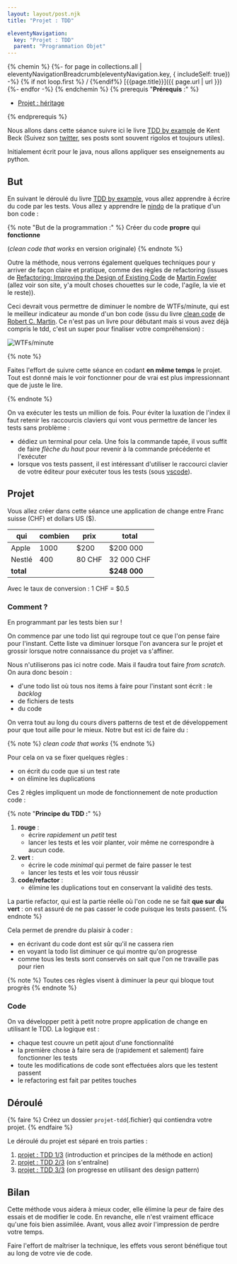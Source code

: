 ```yaml
---
layout: layout/post.njk 
title: "Projet : TDD"

eleventyNavigation:
  key: "Projet : TDD"
  parent: "Programmation Objet"
---
```


{% chemin %}
{%- for page in collections.all | eleventyNavigationBreadcrumb(eleventyNavigation.key, { includeSelf: true}) -%}
{% if not loop.first %} / {%endif%} [{{page.title}}]({{ page.url | url }})
{%- endfor -%}
{% endchemin %}
{% prerequis "**Prérequis** :" %}

* [Projet : héritage](../projet-héritage)

{% endprerequis %}

<!-- début résumé -->

Nous allons dans cette séance suivre ici le livre [TDD by example](https://www.amazon.fr/Test-Driven-Development-Kent-Beck/dp/0321146530/ref=sr_1_1?ie=UTF8&qid=1538720480&sr=8-1&keywords=test+driven+development+by+example) de Kent Beck (Suivez son [twitter](https://twitter.com/kentbeck), ses posts sont souvent rigolos et toujours utiles).

Initialement écrit pour le java, nous allons appliquer ses enseignements au python.

<!-- end résumé -->

## But

En suivant le déroulé du livre [TDD by example](https://www.amazon.fr/Test-Driven-Development-Kent-Beck/dp/0321146530/ref=sr_1_1?ie=UTF8&qid=1538720480&sr=8-1&keywords=test+driven+development+by+example), vous allez apprendre à écrire du code par les tests.
Vous allez y apprendre le [nindo](https://naruto.fandom.com/fr/wiki/Nind%C3%B4) de la pratique d'un bon code :

{% note "But de la programmation :" %}
Créer du code **propre** qui **fonctionne**

(*clean code that works* en version originale)
{% endnote %}

Outre la méthode, nous verrons également quelques techniques pour y arriver de façon claire et pratique, comme des règles de refactoring (issues de [Refactoring: Improving the Design of Existing Code](https://www.amazon.fr/Refactoring-Improving-Design-Existing-Code/dp/0201485672/ref=sr_1_2?ie=UTF8&qid=1539066441&sr=8-2) de [Martin Fowler](https://martinfowler.com) (allez voir son site, y'a moult choses chouettes sur le code, l'agile, la vie et le reste)).

Ceci devrait vous permettre de diminuer le nombre de WTFs/minute, qui est le meilleur indicateur au monde d'un bon code (issu du livre [clean code](https://www.amazon.fr/Clean-Code-Handbook-Software-Craftsmanship/dp/0132350882) de [Robert C. Martin](https://fr.wikipedia.org/wiki/Robert_C._Martin). Ce n'est pas un livre pour débutant mais si vous avez déjà compris le tdd, c'est un super pour finaliser votre compréhension) :

![WTFs/minute](wtfm.jpg)

{% note %}

Faites l'effort de suivre cette séance en codant **en même temps** le projet. Tout est donné mais le voir fonctionner pour de vrai est plus impressionnant que de juste le lire.

{% endnote %}

On va exécuter les tests un million de fois. Pour éviter la luxation de l'index il faut retenir les raccourcis claviers qui vont vous permettre de lancer les tests sans problème :

* dédiez un terminal pour cela. Une fois la commande tapée, il vous suffit de faire *flèche du haut* pour revenir à la commande précédente et l'exécuter
* lorsque vos tests passent, il est intéressant d'utiliser le raccourci clavier de votre éditeur pour exécuter tous les tests (sous [vscode](https://docs.microsoft.com/fr-fr/visualstudio/ide/default-keyboard-shortcuts-in-visual-studio?view=vs-2022#bkmk_test-global-shortcuts)).

## Projet

Vous allez créer dans cette séance une application de change entre Franc suisse (CHF) et dollars US ($).

|qui     |combien| prix   | total       |
|--------|-------|--------|-------------|
| Apple  | 1000  | $200   | $200 000    |
| Nestlé | 400   | 80 CHF |  32 000 CHF |
|             **total** ||| **$248 000**|

Avec le taux de conversion : 1 CHF = $0.5

### Comment ?

En programmant par les tests bien sur !

On commence par une todo list qui regroupe tout ce que l'on pense faire pour l'instant. Cette liste va diminuer lorsque l'on avancera sur le projet et grossir lorsque notre connaissance du projet va s'affiner.

Nous n'utiliserons pas ici notre code. Mais il faudra tout faire *from scratch*. On aura donc besoin :

* d'une todo list où tous nos items à faire pour l'instant sont écrit : le *backlog*
* de fichiers de tests
* du code

On verra tout au long du cours divers patterns de test et de développement pour que tout aille pour le mieux. Notre but est ici de faire du :

{% note %}
*clean code that works*
{% endnote %}

Pour cela on va se fixer quelques règles :

* on écrit du code que si un test rate
* on élimine les duplications

Ces 2 règles impliquent un mode de fonctionnement de note production code :

{% note "**Principe du TDD :**" %}

1. **rouge** :
   * écrire *rapidement* un *petit* test
   * lancer les tests et les voir planter, voir même  ne correspondre à aucun code.
2. **vert** :
   * écrire le code *minimal* qui permet de faire passer le test
   * lancer les tests et les voir tous réussir
3. **code/refactor** :
   * élimine les duplications tout en conservant la validité des tests.

La partie refactor, qui est la partie réelle où l'on code ne se fait **que sur du vert** : on est assuré de ne pas casser le code puisque les tests passent.
{% endnote %}

Cela permet de prendre du plaisir à coder :

* en écrivant du code dont est sûr qu'il ne cassera rien
* en voyant la todo list diminuer ce qui montre qu'on progresse
* comme tous les tests sont conservés on sait que l'on ne travaille pas pour rien

{% note %}
Toutes ces règles visent à diminuer la peur qui bloque tout progrès
{% endnote %}

### Code

On va développer petit à petit notre propre application de change en utilisant le TDD. La logique est :

* chaque test couvre un petit ajout d'une fonctionnalité
* la première chose à faire sera de (rapidement et salement) faire fonctionner les tests
* toute les modifications de code sont effectuées alors que les testent passent
* le refactoring est fait par petites touches

## Déroulé

{% faire  %}
Créez un dossier `projet-tdd`{.fichier} qui contiendra votre projet.
{% endfaire %}

Le déroulé du projet est séparé en trois parties :

1. [projet : TDD 1/3](projet-tdd-1) (introduction et principes de la méthode en action)
2. [projet : TDD 2/3](projet-tdd-2) (on s'entraîne)
3. [projet : TDD 3/3](projet-tdd-3) (on progresse en utilisant des design pattern)

## Bilan

Cette méthode vous aidera à mieux coder, elle élimine la peur de faire des essais et de modifier le code. En revanche, elle n'est vraiment efficace qu'une fois bien assimilée. Avant, vous allez avoir l'impression de perdre votre temps.

Faire l'effort de maîtriser la technique, les effets vous seront bénéfique tout au long de votre vie de code.
